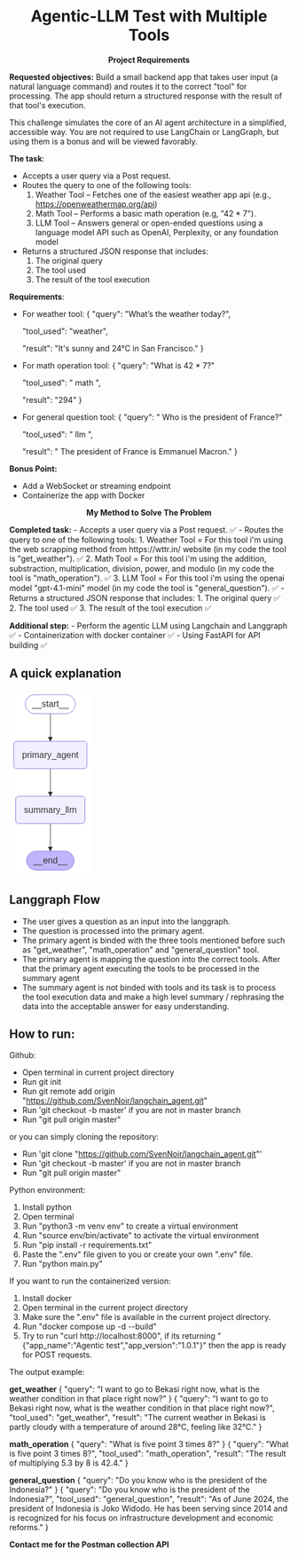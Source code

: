 <h1 align="center">
  Agentic-LLM Test with Multiple Tools
</h1>

<p align="center">
  <strong>Project Requirements</strong>
</p>

<p align="left">
  <strong>Requested objectives:</strong> 
  Build a small backend app that takes user input (a natural language command) and routes it to the correct "tool" for processing. The app should return a structured response with the result of that tool's execution.

  This challenge simulates the core of an AI agent architecture in a simplified, accessible way. You are not required to use LangChain or LangGraph, but using them is a bonus and will be viewed favorably.

  <strong>The task</strong>:
  - Accepts a user query via a Post request.
  - Routes the query to one of the following tools:
    1. Weather Tool – Fetches one of the easiest weather app api (e.g., https://openweathermap.org/api)
    2. Math Tool – Performs a basic math operation (e.g, "42 * 7").
    3. LLM Tool – Answers general or open-ended questions using a language model API such as OpenAI, Perplexity, or any foundation model
  - Returns a structured JSON response that includes:
    1. The original query
    2. The tool used
    3. The result of the tool execution

  <strong>Requirements</strong>:
  - For weather tool:
    {
      "query": "What’s the weather today?",

      "tool_used": "weather",

      "result": "It's sunny and 24°C in San Francisco."
    }
  - For math operation tool:
    {
      "query": "What is 42 * 7?"

      "tool_used": " math ",

      "result": "294"
    }
  - For general question tool:
    {
      "query": " Who is the president of France?"

      "tool_used": " llm ",

      "result": " The president of France is Emmanuel Macron."
    }
  
  <strong> Bonus Point:</strong>
  - Add a WebSocket or streaming endpoint
  - Containerize the app with Docker


<p align="center">
  <strong>My Method to Solve The Problem</strong>
</p>

<p align="left">
    <strong>Completed task:</strong>
      - Accepts a user query via a Post request. ✅
      - Routes the query to one of the following tools:
        1. Weather Tool = For this tool i'm using the web scrapping method from https://wttr.in/ website (in my code the tool is "get_weather"). ✅
        2. Math Tool = For this tool i'm using the addition, substraction, multiplication, division, power, and modulo (in my code the tool is "math_operation"). ✅
        3. LLM Tool = For this tool i'm using the openai model "gpt-4.1-mini" model (in my code the tool is "general_question"). ✅
      - Returns a structured JSON response that includes:
        1. The original query ✅
        2. The tool used ✅
        3. The result of the tool execution ✅
    
   <strong>Additional step:</strong>
      - Perform the agentic LLM using Langchain and Langgraph ✅ 
      - Containerization with docker container ✅
      - Using FastAPI for API building ✅

</p>

## A quick explanation
![workflow.jpg](assets/workflow.jpg)

## Langgraph Flow
- The user gives a question as an input into the langgraph.
- The question is processed into the primary agent.
- The primary agent is binded with the three tools mentioned before such as "get_weather", "math_operation" and "general_question" tool.
- The primary agent is mapping the question into the correct tools. After that the primary agent executing the tools to be processed in the summary agent
- The summary agent is not binded with tools and its task is to process the tool execution data and make a high level summary / rephrasing the data into the acceptable answer for easy understanding.

## How to run:

Github:
- Open terminal in current project directory
- Run git init
- Run git remote add origin "https://github.com/SvenNoir/langchain_agent.git"
- Run 'git checkout -b master' if you are not in master branch
- Run "git pull origin master"

or you can simply cloning the repository:
- Run 'git clone "https://github.com/SvenNoir/langchain_agent.git"'
- Run 'git checkout -b master' if you are not in master branch
- Run "git pull origin master"


Python environment:
1. Install python
2. Open terminal
3. Run "python3 -m venv env" to create a virtual environment
4. Run "source env/bin/activate" to activate the virtual environment
5. Run "pip install -r requirements.txt"
6. Paste the ".env" file given to you or create your own ".env" file.
6. Run "python main.py"

If you want to run the containerized version:
1. Install docker
2. Open terminal in the current project directory
3. Make sure the ".env" file is available in the current project directory.
4. Run "docker compose up -d --build"
5. Try to run "curl http://localhost:8000", if its returning "{"app_name":"Agentic test","app_version":"1.0.1"}" then the app is ready for POST requests.

The output example:

<strong>get_weather</strong>
{
    "query": "I want to go to Bekasi right now, what is the weather condition in that place right now?"
}
{
    "query": "I want to go to Bekasi right now, what is the weather condition in that place right now?",
    "tool_used": "get_weather",
    "result": "The current weather in Bekasi is partly cloudy with a temperature of around 28°C, feeling like 32°C."
}

<strong>math_operation</strong>
{
    "query": "What is five point 3 times 8?"
}
{
    "query": "What is five point 3 times 8?",
    "tool_used": "math_operation",
    "result": "The result of multiplying 5.3 by 8 is 42.4."
}

<strong>general_question</strong>
{
    "query": "Do you know who is the president of the Indonesia?"
}
{
    "query": "Do you know who is the president of the Indonesia?",
    "tool_used": "general_question",
    "result": "As of June 2024, the president of Indonesia is Joko Widodo. He has been serving since 2014 and is recognized for his focus on infrastructure development and economic reforms."
}

<strong>Contact me for the Postman collection API</strong>